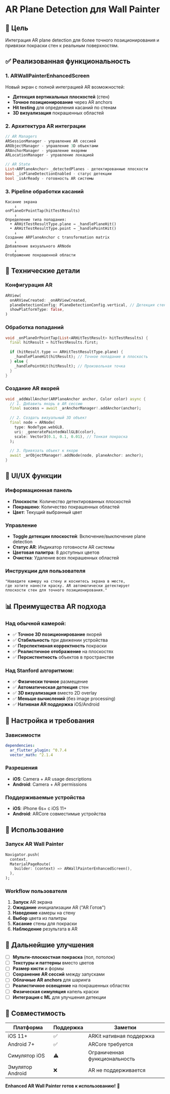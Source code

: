 # AR Plane Detection для Wall Painter

## 🎯 Цель
Интеграция AR plane detection для более точного позиционирования и привязки покраски стен к реальным поверхностям.

## ✅ Реализованная функциональность

### 1. **ARWallPainterEnhancedScreen**
Новый экран с полной интеграцией AR возможностей:

- **Детекция вертикальных плоскостей** (стен)
- **Точное позиционирование** через AR anchors  
- **Hit testing** для определения касаний по стенам
- **3D визуализация** покрашенных областей

### 2. **Архитектура AR интеграции**

```dart
// AR Managers
ARSessionManager - управление AR сессией
ARObjectManager - управление 3D объектами  
ARAnchorManager - управление якорями
ARLocationManager - управление локацией

// AR State
List<ARPlaneAnchor> _detectedPlanes - детектированные плоскости
bool _isPlaneDetectionEnabled - статус детекции
bool _isArReady - готовность AR системы
```

### 3. **Pipeline обработки касаний**

```
Касание экрана
    ↓
onPlaneOrPointTap(hitTestResults)
    ↓
Определение типа попадания:
  • ARHitTestResultType.plane → _handlePlaneHit()
  • ARHitTestResultType.point → _handlePointHit()
    ↓
Создание ARPlaneAnchor с transformation matrix
    ↓
Добавление визуального ARNode
    ↓ 
Отображение покрашенной области
```

## 🔧 Технические детали

### Конфигурация AR
```dart
ARView(
  onARViewCreated: _onARViewCreated,
  planeDetectionConfig: PlaneDetectionConfig.vertical, // Детекция стен
  showPlatformType: false,
)
```

### Обработка попаданий
```dart
void _onPlaneOrPointTap(List<ARHitTestResult> hitTestResults) {
  final hitResult = hitTestResults.first;
  
  if (hitResult.type == ARHitTestResultType.plane) {
    _handlePlaneHit(hitResult); // Точное попадание в плоскость
  } else {
    _handlePointHit(hitResult); // Произвольная точка
  }
}
```

### Создание AR якорей
```dart
void _addWallAnchor(ARPlaneAnchor anchor, Color color) async {
  // 1. Добавить якорь в AR сессию
  final success = await _arAnchorManager!.addAnchor(anchor);
  
  // 2. Создать визуальный 3D объект
  final node = ARNode(
    type: NodeType.webGLB,
    uri: _generatePaintedWallGLB(color),
    scale: Vector3(0.1, 0.1, 0.01), // Тонкая покраска
  );
  
  // 3. Привязать объект к якорю
  await _arObjectManager!.addNode(node, planeAnchor: anchor);
}
```

## 🎨 UI/UX функции

### Информационная панель
- **Плоскости**: Количество детектированных плоскостей
- **Покрашено**: Количество покрашенных областей  
- **Цвет**: Текущий выбранный цвет

### Управление
- **Toggle детекции плоскостей**: Включение/выключение plane detection
- **Статус AR**: Индикатор готовности AR системы
- **Цветовая палитра**: 8 доступных цветов
- **Очистка**: Удаление всех покрашенных областей

### Инструкции для пользователя
```
"Наведите камеру на стену и коснитесь экрана в месте, 
где хотите нанести краску. AR автоматически детектирует 
плоскости стен для точного позиционирования."
```

## 📊 Преимущества AR подхода

### Над обычной камерой:
- ✅ **Точное 3D позиционирование** якорей
- ✅ **Стабильность** при движении устройства  
- ✅ **Перспективная корректность** покраски
- ✅ **Реалистичное отображение** на плоскостях
- ✅ **Персистентность** объектов в пространстве

### Над Stanford алгоритмом:
- ✅ **Физически точное** размещение
- ✅ **Автоматическая детекция** стен
- ✅ **3D визуализация** вместо 2D overlay
- ✅ **Меньше вычислений** (без image processing)
- ✅ **Нативная AR поддержка** iOS/Android

## 🔧 Настройка и требования

### Зависимости
```yaml
dependencies:
  ar_flutter_plugin: ^0.7.4
  vector_math: ^2.1.4
```

### Разрешения
- **iOS**: Camera + AR usage descriptions
- **Android**: Camera + AR permissions

### Поддерживаемые устройства
- **iOS**: iPhone 6s+ с iOS 11+
- **Android**: ARCore совместимые устройства

## 🚀 Использование

### Запуск AR Wall Painter
```dart
Navigator.push(
  context,
  MaterialPageRoute(
    builder: (context) => ARWallPainterEnhancedScreen(),
  ),
);
```

### Workflow пользователя
1. **Запуск** AR экрана
2. **Ожидание** инициализации AR ("AR Готов")
3. **Наведение** камеры на стену
4. **Выбор** цвета из палитры
5. **Касание** стены для покраски
6. **Наблюдение** результата в AR

## 🔮 Дальнейшие улучшения

- [ ] **Мульти-плоскостная покраска** (пол, потолок)
- [ ] **Текстуры и паттерны** вместо цветов
- [ ] **Размер кисти** и формы
- [ ] **Сохранение AR сессий** между запусками
- [ ] **Облачные AR anchors** для шаринга
- [ ] **Реалистичное освещение** на покрашенных областях
- [ ] **Физическая симуляция** капель краски
- [ ] **Интеграция с ML** для улучшения детекции

## 📱 Совместимость

| Платформа | Поддержка | Заметки |
|-----------|-----------|---------|
| iOS 11+ | ✅ | ARKit нативная поддержка |
| Android 7+ | ✅ | ARCore требуется |
| Симулятор iOS | ⚠️ | Ограниченная функциональность |
| Эмулятор Android | ❌ | AR не поддерживается |

**Enhanced AR Wall Painter готов к использованию!** 🎉 
